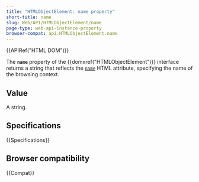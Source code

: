 ```yaml
---
title: "HTMLObjectElement: name property"
short-title: name
slug: Web/API/HTMLObjectElement/name
page-type: web-api-instance-property
browser-compat: api.HTMLObjectElement.name
---
```


{{APIRef("HTML DOM")}}

The **`name`** property of the
{{domxref("HTMLObjectElement")}} interface returns a string that
reflects the [`name`](/en-US/docs/Web/HTML/Reference/Element/object#name) HTML attribute, specifying the name of
the browsing context.

## Value

A string.

## Specifications

{{Specifications}}

## Browser compatibility

{{Compat}}
